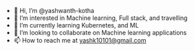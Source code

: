 - 👋 Hi, I’m @yashwanth-kotha
- 👀 I’m interested in Machine learning, Full stack, and travelling
- 🌱 I’m currently learning Kubernetes, and ML
- 💞️ I’m looking to collaborate on Machine learning applications
- 📫 How to reach me at yashk10101@gmail.com 

<!---
yashwanth-kotha/yashwanth-kotha is a ✨ special ✨ repository because its `README.md` (this file) appears on your GitHub profile.
You can click the Preview link to take a look at your changes.
--->
